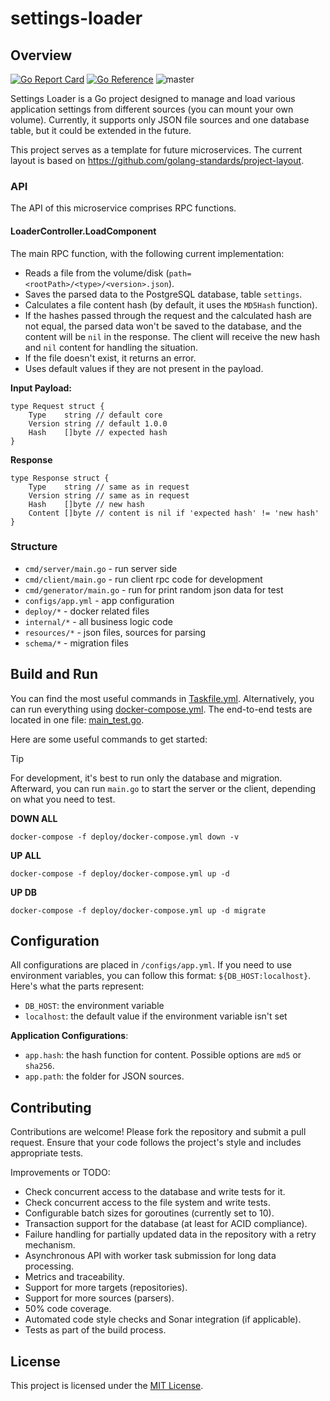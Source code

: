# settings-loader

## Overview

[![Go Report Card](https://goreportcard.com/badge/github.com/ngirchev/settings-loader?style=flat-square)](https://goreportcard.com/report/github.com/ngirchev/settings-loader)
[![Go Reference](https://pkg.go.dev/badge/github.com/ngirchev/settings-loader.svg)](https://pkg.go.dev/github.com/ngirchev/settings-loader)
![master](https://github.com/ngirchev/settings-loader/actions/workflows/go.yml/badge.svg?branch=master)

Settings Loader is a Go project designed to manage and load various application settings from different sources (you can
mount your own volume). Currently, it supports only JSON file sources and one database table, but it could be
extended in the future.

This project serves as a template for future microservices. The current layout is based
on https://github.com/golang-standards/project-layout.

### API

The API of this microservice comprises RPC functions.

#### LoaderController.LoadComponent

The main RPC function, with the following current implementation:

- Reads a file from the volume/disk (`path=<rootPath>/<type>/<version>.json`).
- Saves the parsed data to the PostgreSQL database, table `settings`.
- Calculates a file content hash (by default, it uses the `MD5Hash` function).
- If the hashes passed through the request and the calculated hash are not equal, the parsed data won't be saved to the
  database, and the content will be `nil` in the response. The client will receive the new hash and `nil` content for
  handling the situation.
- If the file doesn't exist, it returns an error.
- Uses default values if they are not present in the payload.

**Input Payload:**

```
type Request struct {
	Type    string // default core
	Version string // default 1.0.0
	Hash    []byte // expected hash
}
```

**Response**

```
type Response struct {
	Type    string // same as in request
	Version string // same as in request
	Hash    []byte // new hash
	Content []byte // content is nil if 'expected hash' != 'new hash'
}
```

### Structure

- `cmd/server/main.go` - run server side
- `cmd/client/main.go` - run client rpc code for development
- `cmd/generator/main.go` - run for print random json data for test
- `configs/app.yml` - app configuration
- `deploy/*` - docker related files
- `internal/*` - all business logic code
- `resources/*` - json files, sources for parsing
- `schema/*` - migration files

## Build and Run

You can find the most useful commands in [Taskfile.yml](Taskfile.yml). Alternatively, you can run everything
using [docker-compose.yml](deploy/docker-compose.yml). The end-to-end tests are located in one
file: [main_test.go](cmd/server/main_test.go).

Here are some useful commands to get started:

> [!TIP]
> For development, it's best to run only the database and migration. Afterward, you can run `main.go` to start the
> server or the client, depending on what you need to test.

**DOWN ALL**

``` shell
docker-compose -f deploy/docker-compose.yml down -v
```

**UP ALL**

``` shell
docker-compose -f deploy/docker-compose.yml up -d
```

**UP DB**

``` shell
docker-compose -f deploy/docker-compose.yml up -d migrate
```

## Configuration

All configurations are placed in `/configs/app.yml`.
If you need to use environment variables, you can follow this format: `${DB_HOST:localhost}`. Here's what the parts
represent:

- `DB_HOST`: the environment variable
- `localhost`: the default value if the environment variable isn't set

**Application Configurations**:

- `app.hash`: the hash function for content. Possible options are `md5` or `sha256`.
- `app.path`: the folder for JSON sources.

## Contributing

Contributions are welcome! Please fork the repository and submit a pull request. Ensure that your code follows the
project's style and includes appropriate tests.

Improvements or TODO:

- Check concurrent access to the database and write tests for it.
- Check concurrent access to the file system and write tests.
- Configurable batch sizes for goroutines (currently set to 10).
- Transaction support for the database (at least for ACID compliance).
- Failure handling for partially updated data in the repository with a retry mechanism.
- Asynchronous API with worker task submission for long data processing.
- Metrics and traceability.
- Support for more targets (repositories).
- Support for more sources (parsers).
- 50% code coverage.
- Automated code style checks and Sonar integration (if applicable).
- Tests as part of the build process.

## License

This project is licensed under the [MIT License](LICENSE).



